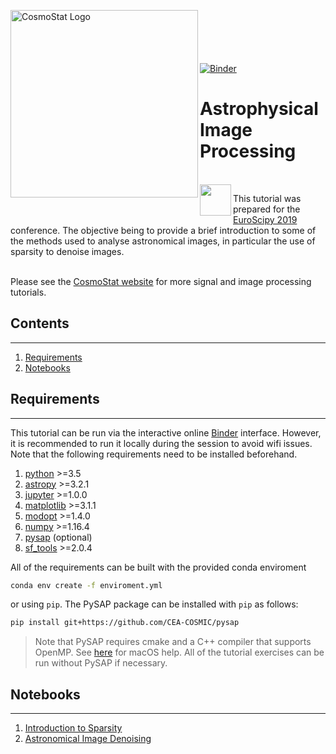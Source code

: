 <a href="http://www.cosmostat.org/" target="_blank"><img align="left" width="300" src="http://www.cosmostat.org/wp-content/uploads/2017/07/CosmoStat-Logo_WhiteBK-e1499155861666.png" alt="CosmoStat Logo"></a>
<br>
<br>
<br>
<br>
<br>
[![Binder](https://mybinder.org/badge_logo.svg)](https://mybinder.org/v2/gh/sfarrens/euroscipy/master)
<br>
# Astrophysical Image Processing

<br>

<img align="left" src="https://www.euroscipy.org/theme/images/euroscipy_logo.png" width="50">

This tutorial was prepared for the [EuroScipy 2019](https://www.euroscipy.org/2019/) conference. The objective being to provide a brief introduction to some of the methods used to analyse astronomical images, in particular the use of sparsity to denoise images.
<br>
<br>

Please see the [CosmoStat website](http://www.cosmostat.org/tutorials) for more signal and image processing tutorials.

## Contents
---

1. [Requirements](#Requirements)
1. [Notebooks](#Notebooks)

## Requirements
---



 This tutorial can be run via the interactive online [Binder](https://mybinder.org/v2/gh/sfarrens/euroscipy/master) interface. However, it is recommended to run it locally during the session to avoid wifi issues. Note that the following requirements need to be installed beforehand.

1. [python](https://www.python.org/) >=3.5
1. [astropy](https://www.astropy.org/) >=3.2.1
1. [jupyter](https://jupyter.org/) >=1.0.0
1. [matplotlib](https://matplotlib.org/) >=3.1.1
1. [modopt](https://cea-cosmic.github.io/ModOpt/) >=1.4.0
1. [numpy](https://www.numpy.org/) >=1.16.4
1. [pysap](https://github.com/CEA-COSMIC/pysap) (optional)
1. [sf_tools](https://github.com/sfarrens/sf_tools) >=2.0.4

All of the requirements can be built with the provided conda enviroment

```bash
conda env create -f enviroment.yml
```

or using `pip`. The PySAP package can be installed with `pip` as follows:

```bash
pip install git+https://github.com/CEA-COSMIC/pysap
```

> Note that PySAP requires cmake and a C++ compiler that supports OpenMP. See [here](https://github.com/CEA-COSMIC/pysap/blob/master/doc/macos_install.rst) for macOS help. All of the tutorial exercises can be run without PySAP if necessary.

## Notebooks
---

1. [Introduction to Sparsity](./sparsity.ipynb)
1. [Astronomical Image Denoising](./denoising.ipynb)

